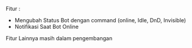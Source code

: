 Fitur :
- Mengubah Status Bot dengan command (online, Idle, DnD, Invisible)
- Notifikasi Saat Bot Online

Fitur Lainnya masih dalam pengembangan
